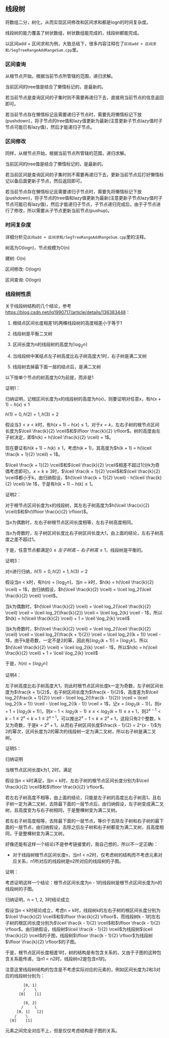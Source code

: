 ## 线段树
将数组二分，树化，从而实现区间修改和区间求和都是logn的时间复杂度。

线段树的能力覆盖了树状数组，树状数组能完成的，线段树都能完成。

以区间add + 区间求和为例，大致总结下，很多内容注释在了`区间add + 区间求和/SegTreeRangeAddRangeSum.cpp`里。

### 区间查询
从根节点开始，根据当前节点所管辖的范围，递归求解。

当前区间的tree值是结合了懒惰标记的，是最新的。

若当前节点是查询区间的子集时则不需要再递归下去，直接用当前节点的信息返回即可。

若当前节点存在懒惰标记且需要递归子节点时，需要先将懒惰标记下放(pushdown)，将子节点的tree值和lazy值更新为最新(注意更新子节点lazy值时子节点可能已有lazy值)，然后才能递归子节点。

### 区间修改
同样，从根节点开始，根据当前节点所管辖的范围，递归求解。

当前区间的tree值是结合了懒惰标记的，是最新的。

若当前区间是查询区间的子集时则不需要再递归下去，更新当前节点后打好懒惰标记以备后面更新子节点，然后返回即可。

若当前节点存在懒惰标记且需要递归子节点时，需要先将懒惰标记下放(pushdown)，将子节点的tree值和lazy值更新为最新(注意更新子节点lazy值时子节点可能已有lazy值)，然后才能递归子节点，子节点递归完成后，由于子节点进行了修改，所以需要从子节点更新当前节点(pushup)。

### 时间复杂度
详细分析见`区间add + 区间求和/SegTreeRangeAddRangeSum.cpp`里的注释。

树高为O(logn)，节点规模为O(n)

建树: O(n)

区间修改: O(logn)

区间查询: O(logn)

### 线段树性质
关于线段树结构的几个结论，参考<https://blog.csdn.net/lq1990717/article/details/136383448>：

1. 根结点区间长度相差1的两棵线段树的高度相差小于等于1

2. 线段树是平衡二叉树

3. 区间长度为n的线段树的高度为$\lceil \log_2{n} \rceil$

4. 当线段树中某结点左子树高度比右子树高度大1时，右子树是满二叉树

5. 线段树去掉最下面一层的结点后，是满二叉树

以下按单个节点的树高度为0为前提，而非是1

证明1：

归纳证明，记根区间长度为x的线段树的高度为$h(x)$，则要证明对任意x，有$h(x + 1) - h(x) \le 1$

$h(1) = 0, h(2) = 1, h(3) = 2$

假设当$3 < x < k$时，有$h(x + 1) - h(x) \le 1$，对于$x = k$，左右子树的根节点区间长度为$\lceil \frac{k}{2} \rceil$和$\lfloor \frac{k}{2} \rfloor$。树的高度由左子树决定，即$h(k) = h(\lceil \frac{k}{2} \rceil) + 1$。

现在要证有$h(k + 1) - h(k) \le 1$，考虑$h(k + 1)$，其高度为$h(k + 1) = h(\lceil \frac{k + 1}{2} \rceil) + 1$。

$\lceil \frac{k + 1}{2} \rceil$和$\lceil \frac{k}{2} \rceil$相差不超过1(分k为奇偶考虑即可)，$x = k \ge 3$时，$\lceil \frac{k + 1}{2} \rceil$和$\lceil \frac{k}{2} \rceil$都小于k，由归纳假设，$h(\lceil \frac{k + 1}{2} \rceil) - h(\lceil \frac{k}{2} \rceil) \le 1$，于是有$h(k + 1) - h(k) \le 1$。

证明2：

对于根节点区间长度为x的线段树，其左右子树高度为$h(\lceil \frac{x}{2} \rceil)$和$h(\lfloor \frac{x}{2} \rfloor)$。

当x为偶数时，左右子树根节点区间长度相等，左右子树高度相同。

当x为奇数时，左子树区间长度比右子树区间长度大1，由上面的结论，左右子树高度之差不超过1。

于是，任意节点都满足$0 \le 左子树高 - 右子树高 \le 1$，线段树是平衡的。

证明3：

对n进行归纳，$h(1) = 0, h(2) = 1, h(3) = 2$

假设当n < k时，有$h(n) = \lceil \log_2{n} \rceil$，当$n = k$时，$h(k) = h(\lceil \frac{k}{2} \rceil) + 1$，由归纳假设，$h(\lceil \frac{k}{2} \rceil) = \lceil log_2{\lceil \frac{k}{2} \rceil} \rceil$。

当k为偶数时，$h(\lceil \frac{k}{2} \rceil) = \lceil log_2{\lceil \frac{k}{2} \rceil} \rceil = \lceil log_2{\frac{k}{2}} \rceil = \lceil log_2{k} \rceil - 1$，所以$h(k) = h(\lceil \frac{k}{2} \rceil) + 1 = \lceil \log_2{k} \rceil$

当k为奇数时，$h(\lceil \frac{k}{2} \rceil) = \lceil log_2{\lceil \frac{k}{2} \rceil} \rceil = \lceil log_2{\frac{k + 1}{2}} \rceil = \lceil log_2{(k + 1)} \rceil - 1$，由于k是奇数，一定不是2的幂，因此有$\lceil log_2{(k + 1)} \rceil = \lceil log_2{k} \rceil$，所以$h(\lceil \frac{k}{2} \rceil) = \lceil log_2{k} \rceil - 1$，所以$h(k) = h(\lceil \frac{k}{2} \rceil) + 1 = \lceil \log_2{k} \rceil$

于是，$h(n) = \lceil log_2{n} \rceil$

证明4：

左子树高度比右子树高度大1，则此时根节点区间长度k一定为奇数，左子树区间长度为$\frac{k + 1}{2}$，右子树区间长度为$\frac{k - 1}{2}$，高度差为$\lceil log_2{\frac{k + 1}{2}} \rceil - \lceil log_2{\frac{k - 1}{2}} \rceil = \lceil log_2{(k + 1)} \rceil - \lceil log_2{(k - 1)} \rceil = 1$，记$x = \lceil log_2{(k - 1)} \rceil$，则$x + 1 = \lceil log_2{(k + 1)} \rceil$，则$x - 1 < log_2{(k - 1)} \le x < log_2{(k + 1)} \le x + 1$，则$2^{x - 1} < k - 1 \le 2^x < k + 1 \le 2^{x + 1}$，可以推出$2^x - 1 < k \le 2^x + 1$，这段只有2个整数，k又为奇数，于是$k = 2^x + 1$，从而右子树区间长度$\frac{k - 1}{2} = 2^{x - 1}$为2的幂次，区间长度为2的幂次的线段树一定为满二叉树，所以右子树是满二叉树。

证明5：

归纳证明

当根节点区间长度k为1, 2时，满足

假设当n < k时满足，当n = k时，左右子树的根节点区间长度分别为$\lceil \frac{k}{2} \rceil$和$\lfloor \frac{k}{2} \rfloor$。

若左右子树高度不相等，由上面的结论，只能是左子树的高度比右子树高1，且右子树一定为满二叉树，去除最下面的一层节点后，由归纳假设，左子树变成满二叉树，且高度变为与右子树相同，于是整棵树变为满二叉树。

若左右子树高度相等，去除最下面的一层节点，等价于去除左子树和右子树的最下面的一层节点，由归纳假设，去除之后左子树和右子树都变为满二叉树，且高度相同，于是整棵树变为满二叉树。


好像还能有这样一个结论(不是参考链接里的，我自己想的，所以不一定正确)：

* 对于线段树根节点区间长度n，当n1 < n2时，仅考虑树的结构而不考虑元素对应关系，n1所对应的线段树是n2所对应的线段树的子图。

证明：

考虑证明这样一个结论：根节点区间长度为n - 1的线段树是根节点区间长度为n的线段树的子图。

归纳证明，n = 1, 2, 3时结论成立

假设当n < k时结论成立，考虑n = k时，线段树k的左右子树的根区间长度分别为$\lceil \frac{k}{2} \rceil$和$\lfloor \frac{k}{2} \rfloor$，而线段树k - 1的左右子树的根区间长度分别为$\lceil \frac{k - 1}{2} \rceil$和$\lfloor \frac{k - 1}{2} \rfloor$。由归纳假设，线段树$\lceil \frac{k - 1}{2} \rceil$为线段树$\lceil \frac{k}{2} \rceil$的子图，线段树$\lfloor \frac{k - 1}{2} \rfloor$为线段树$\lfloor \frac{k}{2} \rfloor$的子图。

于是，根节点区间长度相差1时，树的结构是有包含关系的，又由于子图的这种包含关系能传递，当n1 < n2时，线段树n2是包含n1的。

注意这里线段树结构的包含是不考虑实际对应的元素的，例如区间长度为2和3对应的线段树分别为：

```
        [0, 1]
        /    \
      [0]    [1]

        [0, 2]
       /     \
     [0, 1]   [2]
    /    \
  [0]    [1]
```
元素之间完全对应不上，但是仅仅考虑结构是子图的关系。